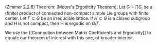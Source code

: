 (Zimmer 2.2.6)
Theorem: (Moore's Ergodicity Theorem): Let $G = \prod G_i$ be a (finite) product of connected non-compact simple Lie groups with finite center.
Let $\Gamma \subset G$ be an irreducible lattice. If $H \subset G$ is a closed subgroup and $H$ is not compact, then H is ergodic on $G/\Gamma$.

We use the [[Connection between Matrix Coefficients and Ergodicity]] to equate our theorem of interest with this one, of broader interest.
